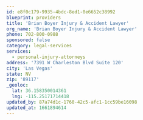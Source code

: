 ```yaml
---
id: e8f0c179-9935-4bdc-8ed1-0e6652c38992
blueprint: providers
title: 'Brian Boyer Injury & Accident Lawyer'
org_name: 'Brian Boyer Injury & Accident Lawyer'
phone: 702-800-0988
sponsored: false
category: legal-services
services:
  - personal-injury-attorneys
address: '7391 W Charleston Blvd Suite 120'
city: 'Las Vegas'
state: NV
zip: '89117'
_geoloc:
  lat: 36.158350014361
  lng: -115.25171714418
updated_by: 87a74d1c-1760-42c5-afc1-1cc59be16098
updated_at: 1661894614
---
```

